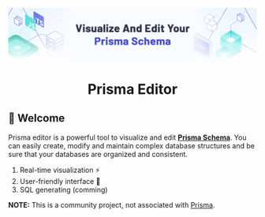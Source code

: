 ![Prisma-Editor](https://github.com/mohammed-bahumaish/prisma-editor/blob/main/public/images/banner.png?raw=true)

<div align="center">
  <h1>Prisma Editor</h1>
</div>

## 👋 Welcome

Prisma editor is a powerful tool to visualize and edit **[Prisma Schema](https://www.prisma.io/docs/concepts/components/prisma-schema)**. You can easily create, modify and maintain complex database structures and be sure that your databases are organized and consistent.


1. Real-time visualization ⚡
2. User-friendly interface 🤝
3. SQL generating (comming)

  
**NOTE:** This is a community project, not associated with [Prisma](https://prisma.io).
